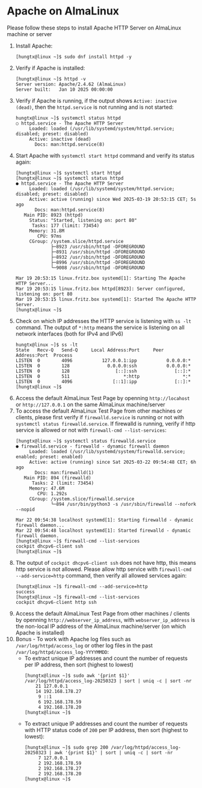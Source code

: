 # Apache on AlmaLinux

Please follow these steps to install Apache HTTP Server on AlmaLinux machine or server

1. Install Apache:
     ```
     [hungtx@linux ~]$ sudo dnf install httpd -y
     ```
2. Verify if Apache is installed:
     ```
     [hungtx@linux ~]$ httpd -v
     Server version: Apache/2.4.62 (AlmaLinux)
     Server built:   Jan 10 2025 00:00:00
     ```
3. Verify if Apache is running, if the output shows `Active: inactive (dead)`, then the `httpd.service` is not running and is not started:
     ```
     hungtx@linux ~]$ systemctl status httpd
     ○ httpd.service - The Apache HTTP Server
          Loaded: loaded (/usr/lib/systemd/system/httpd.service; disabled; preset: disabled)
          Active: inactive (dead)
            Docs: man:httpd.service(8)
     ```
4. Start Apache with `systemctl start httpd` command and verify its status again:
     ```
     [hungtx@linux ~]$ systemctl start httpd
     [hungtx@linux ~]$ systemctl status httpd
     ● httpd.service - The Apache HTTP Server
          Loaded: loaded (/usr/lib/systemd/system/httpd.service; disabled; preset: disabled)
          Active: active (running) since Wed 2025-03-19 20:53:15 CET; 5s ago
            Docs: man:httpd.service(8)
        Main PID: 8923 (httpd)
          Status: "Started, listening on: port 80"
           Tasks: 177 (limit: 73454)
          Memory: 31.8M
             CPU: 97ms
          CGroup: /system.slice/httpd.service
                  ├─8923 /usr/sbin/httpd -DFOREGROUND
                  ├─8931 /usr/sbin/httpd -DFOREGROUND
                  ├─8932 /usr/sbin/httpd -DFOREGROUND
                  ├─8996 /usr/sbin/httpd -DFOREGROUND
                  └─9008 /usr/sbin/httpd -DFOREGROUND
     
     Mar 19 20:53:15 linux.fritz.box systemd[1]: Starting The Apache HTTP Server...
     Mar 19 20:53:15 linux.fritz.box httpd[8923]: Server configured, listening on: port 80
     Mar 19 20:53:15 linux.fritz.box systemd[1]: Started The Apache HTTP Server.
     [hungtx@linux ~]$
     ```
5. Check on which IP addresses the HTTP service is listening with `ss -lt` command.
   The output of `*:http` means the service is listening on all network interfaces (both for IPv4 and IPv6)
     ```
     hungtx@linux ~]$ ss -lt
     State   Recv-Q   Send-Q     Local Address:Port     Peer Address:Port  Process  
     LISTEN  0        4096           127.0.0.1:ipp           0.0.0.0:*              
     LISTEN  0        128              0.0.0.0:ssh           0.0.0.0:*              
     LISTEN  0        128                 [::]:ssh              [::]:*              
     LISTEN  0        511                    *:http                *:*              
     LISTEN  0        4096               [::1]:ipp              [::]:*              
     [hungtx@linux ~]$ 
     ```
6. Access the default AlmaLinux Test Page by openning `http://locahost` or `http://127.0.0.1` on the same AlmaLinux machine/server
7. To access the default AlmaLinux Test Page from other machines or clients, please first verify if `firewalld.service` is running or not with `systemctl status firewalld.service`. If firewalld is running, verify if http service is allowed or not with `firewall-cmd --list-services`:
     ```
     [hungtx@linux ~]$ systemctl status firewalld.service 
     ● firewalld.service - firewalld - dynamic firewall daemon
          Loaded: loaded (/usr/lib/systemd/system/firewalld.service; enabled; preset: enabled)
          Active: active (running) since Sat 2025-03-22 09:54:48 CET; 6h ago
            Docs: man:firewalld(1)
        Main PID: 894 (firewalld)
           Tasks: 2 (limit: 73454)
          Memory: 47.6M
             CPU: 1.292s
          CGroup: /system.slice/firewalld.service
                  └─894 /usr/bin/python3 -s /usr/sbin/firewalld --nofork --nopid
     
     Mar 22 09:54:38 localhost systemd[1]: Starting firewalld - dynamic firewall daemon...
     Mar 22 09:54:48 localhost systemd[1]: Started firewalld - dynamic firewall daemon.
     [hungtx@linux ~]$ firewall-cmd --list-services 
     cockpit dhcpv6-client ssh
     [hungtx@linux ~]$
     ```
8. The output of `cockpit dhcpv6-client ssh` does not have http, this means http service is not allowed. Please allow http service with `firewall-cmd --add-service=http` command, then verify all allowed services again:
     ```
     [hungtx@linux ~]$ firewall-cmd --add-service=http
     success
     [hungtx@linux ~]$ firewall-cmd --list-services 
     cockpit dhcpv6-client http ssh
     ```
9. Access the default AlmaLinux Test Page from other machines / clients by openning `http://webserver_ip_address`, with `webserver_ip_address` is the non-local IP address of the AlmaLinux machine/server (on which Apache is installed)
10. Bonus - To work with Apache log files such as `/var/log/httpd/access_log` or other log files in the past `/var/log/httpd/access_log-YYYYMMDD`:
    - To extract unique IP addresses and count the number of requests per IP address, then sort (highest to lowest)
      ```
      [hungtx@linux ~]$ sudo awk '{print $1}' /var/log/httpd/access_log-20250323 | sort | uniq -c | sort -nr
          21 127.0.0.1
          14 192.168.178.27
           9 ::1
           6 192.168.178.59
           4 192.168.178.20
      [hungtx@linux ~]$
      ```
    - To extract unique IP addresses and count the number of requests with HTTP status code of `200` per IP address, then sort (highest to lowest):
      ```
      [hungtx@linux ~]$ sudo grep 200 /var/log/httpd/access_log-20250323 | awk '{print $1}' | sort | uniq -c | sort -nr
           7 127.0.0.1
           2 192.168.178.59
           2 192.168.178.27
           2 192.168.178.20
      [hungtx@linux ~]$ 
      ```

